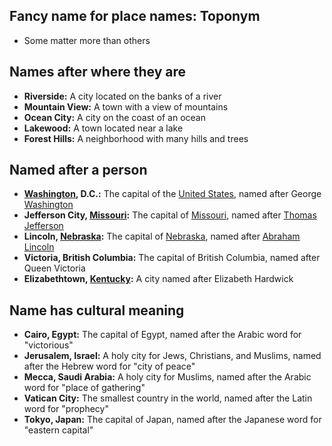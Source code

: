 ## Fancy name for place names: Toponym
- Some matter more than others
## Names after where they are

- **Riverside:** A city located on the banks of a river
- **Mountain View:** A town with a view of mountains
- **Ocean City:** A city on the coast of an ocean
- **Lakewood:** A town located near a lake
- **Forest Hills:** A neighborhood with many hills and trees

## Named after a person

- **[Washington](./../Washington/), D.C.:** The capital of the [United States](./../United-States/), named after George [Washington](./../Washington/)
- **Jefferson City, [Missouri](./../Missouri/):** The capital of [Missouri](./../Missouri/), named after [Thomas Jefferson](./../Thomas-Jefferson/)
- **Lincoln, [Nebraska](./../Nebraska/):** The capital of [Nebraska](./../Nebraska/), named after [Abraham Lincoln](./../Abraham-Lincoln/)
- **Victoria, British Columbia:** The capital of British Columbia, named after Queen Victoria
- **Elizabethtown, [Kentucky](./../Kentucky/):** A city named after Elizabeth Hardwick

## Name has cultural meaning

- **Cairo, Egypt:** The capital of Egypt, named after the Arabic word for "victorious"
- **Jerusalem, Israel:** A holy city for Jews, Christians, and Muslims, named after the Hebrew word for "city of peace"
- **Mecca, Saudi Arabia:** A holy city for Muslims, named after the Arabic word for "place of gathering"
- **Vatican City:** The smallest country in the world, named after the Latin word for "prophecy"
- **Tokyo, Japan:** The capital of Japan, named after the Japanese word for "eastern capital"